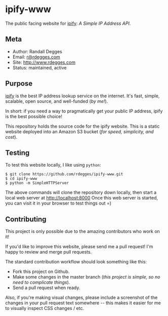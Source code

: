 # ipify-www

The public facing website for [ipify][]: *A Simple IP Address API*.


## Meta

- Author: Randall Degges
- Email: r@rdegges.com
- Site: http://www.rdegges.com
- Status: maintained, active


## Purpose

[ipify][] is the best IP address lookup service on the internet.  It's fast,
simple, scalable, open source, and well-funded (*by me!*).

In short: if you need a way to pragmatically get your public IP address, ipify
is the best possible choice!

This repository holds the source code for the ipify website.  This is a static
website deployed into an Amazon S3 bucket (*for speed, simplicity, and cost*).


## Testing

To test this website locally, I like using `python`:

```console
$ git clone https://github.com/rdegges/ipify-www.git
$ cd ipify-www
$ python -m SimpleHTTPServer
```

The above commands will clone the repository down locally, then start a local
web server at [http://localhost:8000][]  Once this web server is started, you
can visit it in your browser to test things out =)


## Contributing

This project is only possible due to the amazing contributors who work on it!

If you'd like to improve this website, please send me a pull request!  I'm
happy to review and merge pull requests.

The standard contribution workflow should look something like this:

- Fork this project on Github.
- Make some changes in the master branch (*this project is simple, so no need to
  complicate things*).
- Send a pull request when ready.

Also, if you're making visual changes, please include a screenshot of the
changes in your pull request text somewhere -- this makes it easier for me to
visually inspect CSS changes / etc.


  [ipify]: http://www.ipify.org/ "ipify - A Simple IP Address API"
  [http://localhost:8000]: http://localhost:8000 "Localhost"
